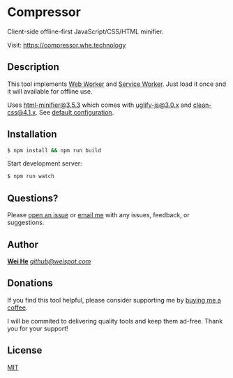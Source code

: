 Compressor
==========
Client-side offline-first JavaScript/CSS/HTML minifier.

Visit: https://compressor.whe.technology

## Description

This tool implements [Web Worker](https://developer.mozilla.org/en-US/docs/Web/API/Web_Workers_API) and [Service Worker](https://developer.mozilla.org/en-US/docs/Web/API/Service_Worker_API). Just load it once and it will available for offline use.

Uses [html-minifier@3.5.3](https://github.com/kangax/html-minifier) which comes with [uglify-js@3.0.x](https://github.com/mishoo/UglifyJS2) and [clean-css@4.1.x](https://github.com/jakubpawlowicz/clean-css). See [default configuration](minify-config.json).


## Installation
```bash
$ npm install && npm run build
```

Start development server:
```bash
$ npm run watch
```

## Questions?

Please [open an issue](https://github.com/ddhhz/compressor/issues) or [email me](mailto:&#103;&#105;&#116;&#104;&#117;&#098;&#064;&#119;&#101;&#105;&#115;&#112;&#111;&#116;&#046;&#099;&#111;&#109;) with any issues, feedback, or suggestions.


## Author
[**Wei He**](https://whe.me)  [_&#103;&#105;&#116;&#104;&#117;&#098;&#064;&#119;&#101;&#105;&#115;&#112;&#111;&#116;&#046;&#099;&#111;&#109;_](mailto:&#103;&#105;&#116;&#104;&#117;&#098;&#064;&#119;&#101;&#105;&#115;&#112;&#111;&#116;&#046;&#099;&#111;&#109;)


## Donations

If you find this tool helpful, please consider supporting me by [buying me a coffee](https://o.whe.me/supportwei).

I will be commited to delivering quality tools and keep them ad-free. Thank you for your support!


## License
[MIT](LICENSE)
